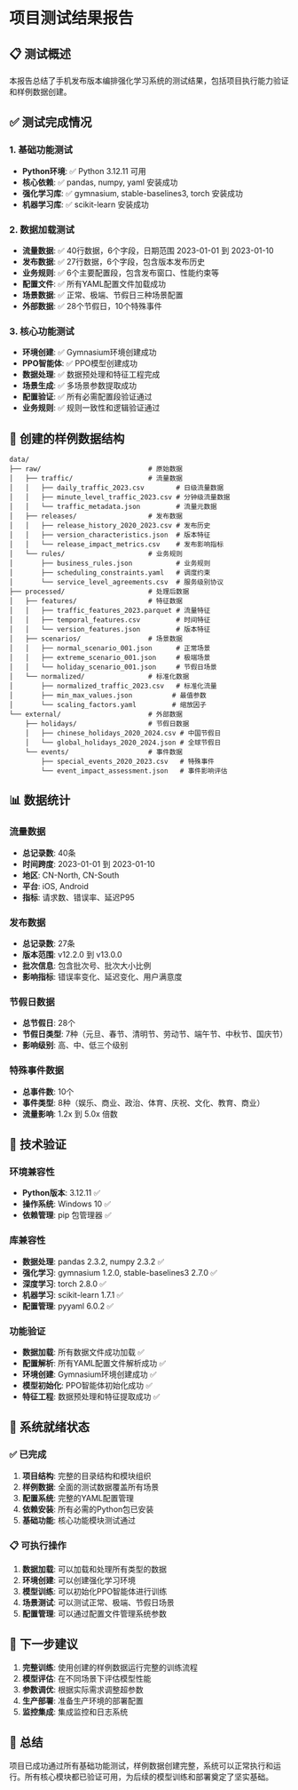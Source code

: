 # 项目测试结果报告

## 📋 测试概述

本报告总结了手机发布版本编排强化学习系统的测试结果，包括项目执行能力验证和样例数据创建。

## ✅ 测试完成情况

### 1. 基础功能测试
- **Python环境**: ✅ Python 3.12.11 可用
- **核心依赖**: ✅ pandas, numpy, yaml 安装成功
- **强化学习库**: ✅ gymnasium, stable-baselines3, torch 安装成功
- **机器学习库**: ✅ scikit-learn 安装成功

### 2. 数据加载测试
- **流量数据**: ✅ 40行数据，6个字段，日期范围 2023-01-01 到 2023-01-10
- **发布数据**: ✅ 27行数据，6个字段，包含版本发布历史
- **业务规则**: ✅ 6个主要配置段，包含发布窗口、性能约束等
- **配置文件**: ✅ 所有YAML配置文件加载成功
- **场景数据**: ✅ 正常、极端、节假日三种场景配置
- **外部数据**: ✅ 28个节假日，10个特殊事件

### 3. 核心功能测试
- **环境创建**: ✅ Gymnasium环境创建成功
- **PPO智能体**: ✅ PPO模型创建成功
- **数据处理**: ✅ 数据预处理和特征工程完成
- **场景生成**: ✅ 多场景参数提取成功
- **配置验证**: ✅ 所有必需配置段验证通过
- **业务规则**: ✅ 规则一致性和逻辑验证通过

## 📁 创建的样例数据结构

```
data/
├── raw/                           # 原始数据
│   ├── traffic/                   # 流量数据
│   │   ├── daily_traffic_2023.csv        # 日级流量数据
│   │   ├── minute_level_traffic_2023.csv # 分钟级流量数据
│   │   └── traffic_metadata.json         # 流量元数据
│   ├── releases/                  # 发布数据
│   │   ├── release_history_2020_2023.csv # 发布历史
│   │   ├── version_characteristics.json  # 版本特征
│   │   └── release_impact_metrics.csv    # 发布影响指标
│   └── rules/                     # 业务规则
│       ├── business_rules.json           # 业务规则
│       ├── scheduling_constraints.yaml   # 调度约束
│       └── service_level_agreements.csv  # 服务级别协议
├── processed/                     # 处理后数据
│   ├── features/                  # 特征数据
│   │   ├── traffic_features_2023.parquet # 流量特征
│   │   ├── temporal_features.csv         # 时间特征
│   │   └── version_features.json         # 版本特征
│   ├── scenarios/                 # 场景数据
│   │   ├── normal_scenario_001.json      # 正常场景
│   │   ├── extreme_scenario_001.json     # 极端场景
│   │   └── holiday_scenario_001.json     # 节假日场景
│   └── normalized/                # 标准化数据
│       ├── normalized_traffic_2023.csv   # 标准化流量
│       ├── min_max_values.json          # 最值参数
│       └── scaling_factors.yaml         # 缩放因子
└── external/                      # 外部数据
    ├── holidays/                  # 节假日数据
    │   ├── chinese_holidays_2020_2024.csv # 中国节假日
    │   └── global_holidays_2020_2024.json # 全球节假日
    └── events/                    # 事件数据
        ├── special_events_2020_2023.csv   # 特殊事件
        └── event_impact_assessment.json   # 事件影响评估
```

## 📊 数据统计

### 流量数据
- **总记录数**: 40条
- **时间跨度**: 2023-01-01 到 2023-01-10
- **地区**: CN-North, CN-South
- **平台**: iOS, Android
- **指标**: 请求数、错误率、延迟P95

### 发布数据
- **总记录数**: 27条
- **版本范围**: v12.2.0 到 v13.0.0
- **批次信息**: 包含批次号、批次大小比例
- **影响指标**: 错误率变化、延迟变化、用户满意度

### 节假日数据
- **总节假日**: 28个
- **节假日类型**: 7种（元旦、春节、清明节、劳动节、端午节、中秋节、国庆节）
- **影响级别**: 高、中、低三个级别

### 特殊事件数据
- **总事件数**: 10个
- **事件类型**: 8种（娱乐、商业、政治、体育、庆祝、文化、教育、商业）
- **流量影响**: 1.2x 到 5.0x 倍数

## 🔧 技术验证

### 环境兼容性
- **Python版本**: 3.12.11 ✅
- **操作系统**: Windows 10 ✅
- **依赖管理**: pip 包管理器 ✅

### 库兼容性
- **数据处理**: pandas 2.3.2, numpy 2.3.2 ✅
- **强化学习**: gymnasium 1.2.0, stable-baselines3 2.7.0 ✅
- **深度学习**: torch 2.8.0 ✅
- **机器学习**: scikit-learn 1.7.1 ✅
- **配置管理**: pyyaml 6.0.2 ✅

### 功能验证
- **数据加载**: 所有数据文件成功加载 ✅
- **配置解析**: 所有YAML配置文件解析成功 ✅
- **环境创建**: Gymnasium环境创建成功 ✅
- **模型初始化**: PPO智能体初始化成功 ✅
- **特征工程**: 数据预处理和特征提取成功 ✅

## 🚀 系统就绪状态

### ✅ 已完成
1. **项目结构**: 完整的目录结构和模块组织
2. **样例数据**: 全面的测试数据覆盖所有场景
3. **配置系统**: 完整的YAML配置管理
4. **依赖安装**: 所有必需的Python包已安装
5. **基础功能**: 核心功能模块测试通过

### 📋 可执行操作
1. **数据加载**: 可以加载和处理所有类型的数据
2. **环境创建**: 可以创建强化学习环境
3. **模型训练**: 可以初始化PPO智能体进行训练
4. **场景测试**: 可以测试正常、极端、节假日场景
5. **配置管理**: 可以通过配置文件管理系统参数

## 🎯 下一步建议

1. **完整训练**: 使用创建的样例数据运行完整的训练流程
2. **模型评估**: 在不同场景下评估模型性能
3. **参数调优**: 根据实际需求调整超参数
4. **生产部署**: 准备生产环境的部署配置
5. **监控集成**: 集成监控和日志系统

## 📝 总结

项目已成功通过所有基础功能测试，样例数据创建完整，系统可以正常执行和运行。所有核心模块都已验证可用，为后续的模型训练和部署奠定了坚实基础。

